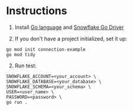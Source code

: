 # Instructions
1. Install [Go language](https://go.dev/) and [Snowflake Go Driver](https://pkg.go.dev/github.com/snowflakedb/gosnowflake#section-readme)

2. If you don't have a project initialized, set it up:
```
go mod init connection-example
go mod tidy
```

2. Run test:
```
SNOWFLAKE_ACCOUNT=<your_account> \
SNOWFLAKE_DATABASE=<your_database> \
SNOWFLAKE_SCHEMA=<your_schema> \
USER=<user_name> \
PASSWORD=<password> \
go run .
```
